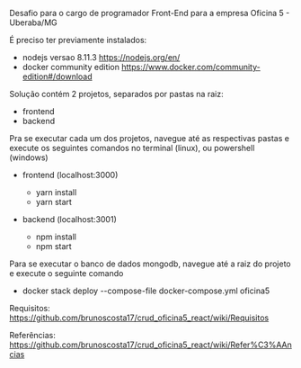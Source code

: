 Desafio para o cargo de programador Front-End para a empresa Oficina 5 - Uberaba/MG

É preciso ter previamente instalados:
- nodejs versao 8.11.3 https://nodejs.org/en/ 
- docker community edition https://www.docker.com/community-edition#/download 

Solução contém 2 projetos, separados por pastas na raiz:

- frontend
- backend

Pra se executar cada um dos projetos, navegue até as respectivas pastas e execute os seguintes comandos no terminal (linux), ou powershell (windows)

- frontend (localhost:3000)
    - yarn install
    - yarn start    

- backend (localhost:3001)
    - npm install
    - npm start

Para se executar o banco de dados mongodb, navegue até a raiz do projeto e execute o seguinte comando

- docker stack deploy --compose-file docker-compose.yml oficina5

Requisitos: https://github.com/brunoscosta17/crud_oficina5_react/wiki/Requisitos

Referências: https://github.com/brunoscosta17/crud_oficina5_react/wiki/Refer%C3%AAncias
